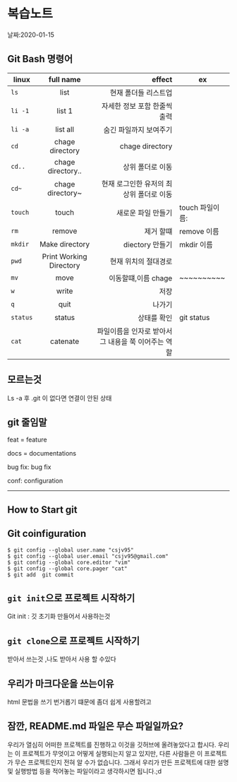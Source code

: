 # 복습노트

날짜:2020-01-15


Git Bash 명령어
---------------


| linux | full name | effect |ex
|-------|:---:|----:|--------|
| `ls` | list | 현재 폴더들 리스트업 |
| `li -1` | list 1  | 자세한 정보 포함 한줄씩 출력 |
| `li -a` | list all | 숨긴 파일까지 보여주기 |
| `cd`|chage directory| chage directory|
| `cd..` | chage directory..|상위 폴더로 이동|
|`cd~`| chage directory~ | 현재 로그인한 유저의 최상위 폴더로 이동|
|`touch`|touch|새로운 파일 만들기 | touch 파일이름:|
|`rm`|remove|제거 할떄| remove 이름|
|`mkdir`|Make directory | diectory 만들기| mkdir 이름 |
|`pwd`|Print Working Directory| 현재 위치의 절대경로|
|`mv`| move| 이동할떄,이름 chage| ~~~~~~~~~~
|`w`|write|저장|
|`q`|quit|나가기|
|`status`|status|상태를 확인|git status|
|`cat`|catenate| 파일이름을 인자로 받아서 그 내용을 쭉 이어주는 역할|

모르는것
---------------------------------------

Ls -a 후 .git 이 없다면 연결이 안된 상태

git 줄임말
-------------------------------------

feat = feature

docs = documentations

bug fix: bug fix

conf: configuration

------------------------------------

## How to Start git
## Git coinfiguration

```shell
$ git config --global user.name "csjv95"
$ git config --global user.email "csjv95@gmail.com"
$ git config --global core.editor "vim"
$ git config --global core.pager "cat"
$ git add  git commit
```

## `git init`으로 프로젝트 시작하기
Git init : 깃 초기화
만들어서 사용하는것

## `git clone`으로 프로젝트 시작하기
받아서 쓰는것 ,나도 받아서 사용 할 수있다

## 우리가 마크다운을 쓰는이유
html 문법을 쓰기 번거롭기 떄문에 좀더 쉽게 사용할려고

## 잠깐, README.md 파일은 무슨 파일일까요?
우리가 열심히 어떠한 프로젝트를 진행하고 이것을 깃허브에 올려놓았다고 합시다.
우리는 이 프로젝트가 무엇이고 어떻게 실행되는지 알고 있지만, 다른 사람들은 이 프로젝트가 무슨 프로젝트인지 전혀 알 수가 없습니다.
그래서 우리가 만든 프로젝트에 대한 설명 및 실행방법 등을 적어놓는 파일이라고 생각하시면 됩니다.;d 